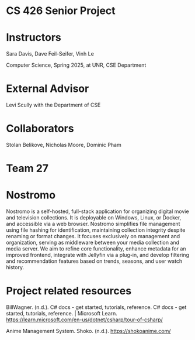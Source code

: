 # CS 426 Senior Project
# Instructors
Sara Davis, Dave Feil-Seifer, Vinh Le

Computer Science, Spring 2025, at UNR, CSE Department

# External Advisor
Levi Scully with the Department of CSE
# Collaborators
Stolan Belikove, Nicholas Moore, Dominic Pham

# Team 27
# Nostromo

Nostromo is a self-hosted, full-stack application for organizing digital movie and television collections. It is deployable on Windows, Linux, or Docker, and accessible via a web browser. Nostromo simplifies file management using file hashing for identification, maintaining collection integrity despite renaming or format changes. It focuses exclusively on management and organization, serving as middleware between your media collection and media server. We aim to refine core functionality, enhance metadata for an improved frontend, integrate with Jellyfin via a plug-in, and develop filtering and recommendation features based on trends, seasons, and user watch history.

# Project related resources
BillWagner. (n.d.). C# docs - get started, tutorials, reference. C# docs - get started, tutorials, reference. | Microsoft Learn. https://learn.microsoft.com/en-us/dotnet/csharp/tour-of-csharp/ 

Anime Management System. Shoko. (n.d.). https://shokoanime.com/ 
